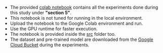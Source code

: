 - The provided [colab notebook](https://colab.research.google.com/drive/1Fo7tOpook_ShKfgWG-7BsV3w1fuXcr3q?usp=sharing) contains all the experiments done during this study under **"section 5"**.
- This notebook is not tuned for running in the local environment.
- Upload the notebook to the Google Colab environment and run.
- Use the GPU runtime for faster execution.
- The notebook is provided inside the [src](https://github.com/aaivu/In21-S7-CS4681-AML-Research-Projects/tree/main/projects/210491P-Climate-AI_Climate-Modeling/src) folder too.
- The dataset and pre-trained model are downloaded from the [Google Cloud Bucket](https://www.google.com/url?q=https%3A%2F%2Fconsole.cloud.google.com%2Fstorage%2Fbrowser%2Fdm_graphcast) during the experiments.
